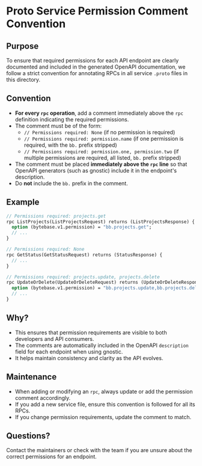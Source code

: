 # Proto Service Permission Comment Convention

## Purpose

To ensure that required permissions for each API endpoint are clearly documented and included in the generated OpenAPI documentation, we follow a strict convention for annotating RPCs in all service `.proto` files in this directory.

## Convention

- **For every `rpc` operation**, add a comment immediately above the `rpc` definition indicating the required permissions.
- The comment must be of the form:
  - `// Permissions required: None` (if no permission is required)
  - `// Permissions required: permission.name` (if one permission is required, with the `bb.` prefix stripped)
  - `// Permissions required: permission.one, permission.two` (if multiple permissions are required, all listed, `bb.` prefix stripped)
- The comment must be placed **immediately above the `rpc` line** so that OpenAPI generators (such as gnostic) include it in the endpoint's description.
- Do **not** include the `bb.` prefix in the comment.

## Example

```proto
// Permissions required: projects.get
rpc ListProjects(ListProjectsRequest) returns (ListProjectsResponse) {
  option (bytebase.v1.permission) = "bb.projects.get";
  // ...
}

// Permissions required: None
rpc GetStatus(GetStatusRequest) returns (StatusResponse) {
  // ...
}

// Permissions required: projects.update, projects.delete
rpc UpdateOrDelete(UpdateOrDeleteRequest) returns (UpdateOrDeleteResponse) {
  option (bytebase.v1.permission) = "bb.projects.update,bb.projects.delete";
  // ...
}
```

## Why?

- This ensures that permission requirements are visible to both developers and API consumers.
- The comments are automatically included in the OpenAPI `description` field for each endpoint when using gnostic.
- It helps maintain consistency and clarity as the API evolves.

## Maintenance

- When adding or modifying an `rpc`, always update or add the permission comment accordingly.
- If you add a new service file, ensure this convention is followed for all its RPCs.
- If you change permission requirements, update the comment to match.

## Questions?

Contact the maintainers or check with the team if you are unsure about the correct permissions for an endpoint. 